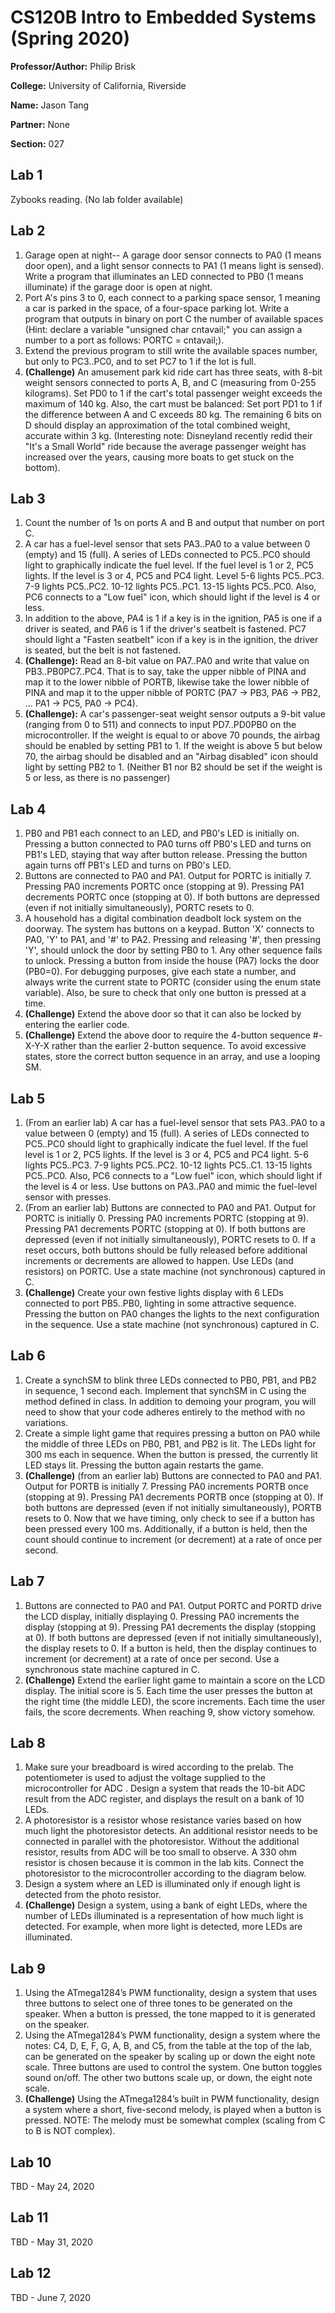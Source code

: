 # CS120B Intro to Embedded Systems (Spring 2020)
**Professor/Author:** Philip Brisk

**College:** University of California, Riverside

**Name:** Jason Tang

**Partner:** None

**Section:** 027

## Lab 1
Zybooks reading. (No lab folder available)

## Lab 2
1)	Garage open at night-- A garage door sensor connects to PA0 (1 means door open), and a light sensor connects to PA1 (1 means light is sensed). Write a program that illuminates an LED connected to PB0 (1 means illuminate) if the garage door is open at night.
2)	Port A's pins 3 to 0, each connect to a parking space sensor, 1 meaning a car is parked in the space, of a four-space parking lot. Write a program that outputs in binary on port C the number of available spaces (Hint: declare a variable "unsigned char cntavail;" you can assign a number to a port as follows: 
PORTC = cntavail;).
3)	Extend the previous program to still write the available spaces number, but only to PC3..PC0, and to set PC7 to 1 if the lot is full.
4)	**(Challenge)** An amusement park kid ride cart has three seats, with 8-bit weight sensors connected to ports A, B, and C (measuring from 0-255 kilograms). Set PD0 to 1 if the cart's total passenger weight exceeds the maximum of 140 kg. Also, the cart must be balanced: Set port PD1 to 1 if the difference between A and C exceeds 80 kg.  The remaining 6 bits on D should display an approximation of the total combined weight, accurate within 3 kg.  (Interesting note: Disneyland recently redid their "It's a Small World" ride because the average passenger weight has increased over the years, causing more boats to get stuck on the bottom).

## Lab 3
1)	Count the number of 1s on ports A and B and output that number on port C.
2)	A car has a fuel-level sensor that sets PA3..PA0 to a value between 0 (empty) and 15 (full). A series of LEDs connected to PC5..PC0 should light to graphically indicate the fuel level. If the fuel level is 1 or 2, PC5 lights. If the level is 3 or 4, PC5 and PC4 light. Level 5-6 lights PC5..PC3. 7-9 lights PC5..PC2. 10-12 lights PC5..PC1. 13-15 lights PC5..PC0. Also, PC6 connects to a "Low fuel" icon, which should light if the level is 4 or less.
3)	In addition to the above, PA4 is 1 if a key is in the ignition, PA5 is one if a driver is seated, and PA6 is 1 if the driver's seatbelt is fastened. PC7 should light a "Fasten seatbelt" icon if a key is in the ignition, the driver is seated, but the belt is not fastened.
4)	**(Challenge):** Read an 8-bit value on PA7..PA0 and write that value on PB3..PB0PC7..PC4. That is to say,  take the upper nibble of PINA and map it to the lower nibble of PORTB, likewise take the lower nibble of PINA and map it to the upper nibble of PORTC (PA7 -> PB3, PA6 -> PB2, … PA1 -> PC5, PA0 -> PC4).
5)	**(Challenge):** A car's passenger-seat weight sensor outputs a 9-bit value (ranging from 0 to 511) and connects to input PD7..PD0PB0 on the microcontroller. If the weight is equal to or above 70 pounds, the airbag should be enabled by setting PB1 to 1. If the weight is above 5 but below 70, the airbag should be disabled and an "Airbag disabled" icon should light by setting PB2 to 1. (Neither B1 nor B2 should be set if the weight is 5 or less, as there is no passenger)

## Lab 4
1)	PB0 and PB1 each connect to an LED, and PB0's LED is initially on. Pressing a button connected to PA0 turns off PB0's LED and turns on PB1's LED, staying that way after button release. Pressing the button again turns off PB1's LED and turns on PB0's LED.
2)	Buttons are connected to PA0 and PA1. Output for PORTC is initially 7. Pressing PA0 increments PORTC once (stopping at 9). Pressing PA1 decrements PORTC once (stopping at 0). If both buttons are depressed (even if not initially simultaneously), PORTC resets to 0.
3)	A household has a digital combination deadbolt lock system on the doorway. The system has buttons on a keypad. Button 'X' connects to PA0, 'Y' to PA1, and '#' to PA2. Pressing and releasing '#', then pressing 'Y', should unlock the door by setting PB0 to 1. Any other sequence fails to unlock. Pressing a button from inside the house (PA7) locks the door (PB0=0). For debugging purposes, give each state a number, and always write the current state to PORTC (consider using the enum state variable). Also, be sure to check that only one button is pressed at a time.
4)	**(Challenge)** Extend the above door so that it can also be locked by entering the earlier code.
5)	**(Challenge)** Extend the above door to require the 4-button sequence #-X-Y-X rather than the earlier 2-button sequence. To avoid excessive states, store the correct button sequence in an array, and use a looping SM.

## Lab 5
1)	(From an earlier lab) A car has a fuel-level sensor that sets PA3..PA0 to a value between 0 (empty) and 15 (full). A series of LEDs connected to PC5..PC0 should light to graphically indicate the fuel level. If the fuel level is 1 or 2, PC5 lights. If the level is 3 or 4, PC5 and PC4 light. 5-6 lights PC5..PC3. 7-9 lights PC5..PC2. 10-12 lights PC5..C1. 13-15 lights PC5..PC0. Also, PC6 connects to a "Low fuel" icon, which should light if the level is 4 or less. Use buttons on PA3..PA0 and mimic the fuel-level sensor with presses.
2)	(From an earlier lab) Buttons are connected to PA0 and PA1. Output for PORTC is initially 0. Pressing PA0 increments PORTC (stopping at 9). Pressing PA1 decrements PORTC (stopping at 0). If both buttons are depressed (even if not initially simultaneously), PORTC resets to 0. If a reset occurs, both buttons should be fully released before additional increments or decrements are allowed to happen. Use LEDs (and resistors) on PORTC. Use a state machine (not synchronous) captured in C.
3)	**(Challenge)** Create your own festive lights display with 6 LEDs connected to port PB5..PB0, lighting in some attractive sequence. Pressing the button on PA0 changes the lights to the next configuration in the sequence.  Use a state machine (not synchronous) captured in C.

## Lab 6
1)	Create a synchSM to blink three LEDs connected to PB0, PB1, and PB2 in sequence, 1 second each. Implement that synchSM in C using the method defined in class. In addition to demoing your program, you will need to show that your code adheres entirely to the method with no variations.
2)	Create a simple light game that requires pressing a button on PA0 while the middle of three LEDs on PB0, PB1, and PB2 is lit. The LEDs light for 300 ms each in sequence. When the button is pressed, the currently lit LED stays lit. Pressing the button again restarts the game.
3)	**(Challenge)** (from an earlier lab) Buttons are connected to PA0 and PA1. Output for PORTB is initially 7. Pressing PA0 increments PORTB once (stopping at 9). Pressing PA1 decrements PORTB once (stopping at 0). If both buttons are depressed (even if not initially simultaneously), PORTB resets to 0. Now that we have timing, only check to see if a button has been pressed every 100 ms. Additionally, if a button is held, then the count should continue to increment (or decrement) at a rate of once per second.	

## Lab 7
1)	Buttons are connected to PA0 and PA1. Output PORTC and PORTD drive the LCD display, initially displaying 0. Pressing PA0 increments the display (stopping at 9). Pressing PA1 decrements the display (stopping at 0). If both buttons are depressed (even if not initially simultaneously), the display resets to 0. If a button is held, then the display continues to increment (or decrement) at a rate of once per second. Use a synchronous state machine captured in C.
2)	**(Challenge)** Extend the earlier light game to maintain a score on the LCD display. The initial score is 5. Each time the user presses the button at the right time (the middle LED), the score increments. Each time the user fails, the score decrements. When reaching 9, show victory somehow.

## Lab 8
1)	Make sure your breadboard is wired according to the prelab. The potentiometer is used to adjust the voltage supplied to the microcontroller for ADC . Design a system that reads the 10-bit ADC result from the ADC register, and displays the result on a bank of 10 LEDs.
2)	A photoresistor is a resistor whose resistance varies based on how much light the photoresistor detects. An additional resistor needs to be connected in parallel with the photoresistor. Without the additional resistor, results from ADC will be too small to observe. A 330 ohm resistor is chosen because it is common in the lab kits. Connect the photoresistor to the microcontroller according to the diagram below.
3)	Design a system where an LED is illuminated only if enough light is detected from the photo resistor.
4)	**(Challenge)** Design a system, using a bank of eight LEDs, where the number of LEDs illuminated is a representation of how much light is detected. For example, when more light is detected, more LEDs are illuminated.

## Lab 9
1)	Using the ATmega1284’s PWM functionality, design a system that uses three buttons to select one of three tones to be generated on the speaker. When a button is pressed, the tone mapped to it is generated on the speaker.
2)	Using the ATmega1284’s PWM functionality, design a system where the notes: C4, D, E, F, G, A, B, and C5,  from the table at the top of the lab, can be generated on the speaker by scaling up or down the eight note scale. Three buttons are used to control the system. One button toggles sound on/off. The other two buttons scale up, or down, the eight note scale.
3)	**(Challenge)** Using the ATmega1284’s built in PWM functionality, design a system where a short, five-second melody, is played when a button is pressed. NOTE: The melody must be somewhat complex (scaling from C to B is NOT complex).

## Lab 10
TBD - May 24, 2020

## Lab 11
TBD - May 31, 2020

## Lab 12
TBD - June 7, 2020
